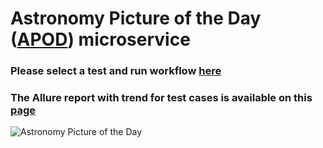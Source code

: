 # Astronomy Picture of the Day ([APOD](https://api.nasa.gov/)) microservice

### Please select a test and run workflow [here](https://github.com/avgorjev/git_api_nasa/actions/workflows/main.yml)

### The Allure report with trend for test cases is available on this [page](https://avgorjev.github.io/git_api_nasa/)


![Astronomy Picture of the Day](https://github.com/avgorjev/git_api_nasa/actions/workflows/main.yml/badge.svg)
